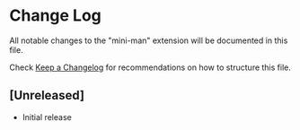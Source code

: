 # Change Log

All notable changes to the "mini-man" extension will be documented in this file.

Check [Keep a Changelog](http://keepachangelog.com/) for recommendations on how to structure this file.

## [Unreleased]

- Initial release